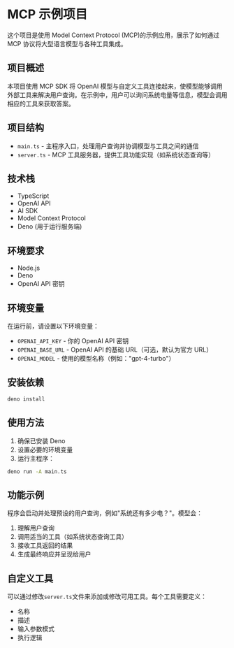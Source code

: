 # MCP 示例项目

这个项目是使用 Model Context Protocol (MCP)的示例应用，展示了如何通过 MCP 协议将大型语言模型与各种工具集成。

## 项目概述

本项目使用 MCP SDK 将 OpenAI 模型与自定义工具连接起来，使模型能够调用外部工具来解决用户查询。在示例中，用户可以询问系统电量等信息，模型会调用相应的工具来获取答案。

## 项目结构

- `main.ts` - 主程序入口，处理用户查询并协调模型与工具之间的通信
- `server.ts` - MCP 工具服务器，提供工具功能实现（如系统状态查询等）

## 技术栈

- TypeScript
- OpenAI API
- AI SDK
- Model Context Protocol
- Deno (用于运行服务端)

## 环境要求

- Node.js
- Deno
- OpenAI API 密钥

## 环境变量

在运行前，请设置以下环境变量：

- `OPENAI_API_KEY` - 你的 OpenAI API 密钥
- `OPENAI_BASE_URL` - OpenAI API 的基础 URL（可选，默认为官方 URL）
- `OPENAI_MODEL` - 使用的模型名称（例如："gpt-4-turbo"）

## 安装依赖

```bash
deno install
```

## 使用方法

1. 确保已安装 Deno
2. 设置必要的环境变量
3. 运行主程序：

```bash
deno run -A main.ts
```

## 功能示例

程序会启动并处理预设的用户查询，例如"系统还有多少电？"。模型会：

1. 理解用户查询
2. 调用适当的工具（如系统状态查询工具）
3. 接收工具返回的结果
4. 生成最终响应并呈现给用户

## 自定义工具

可以通过修改`server.ts`文件来添加或修改可用工具。每个工具需要定义：

- 名称
- 描述
- 输入参数模式
- 执行逻辑
